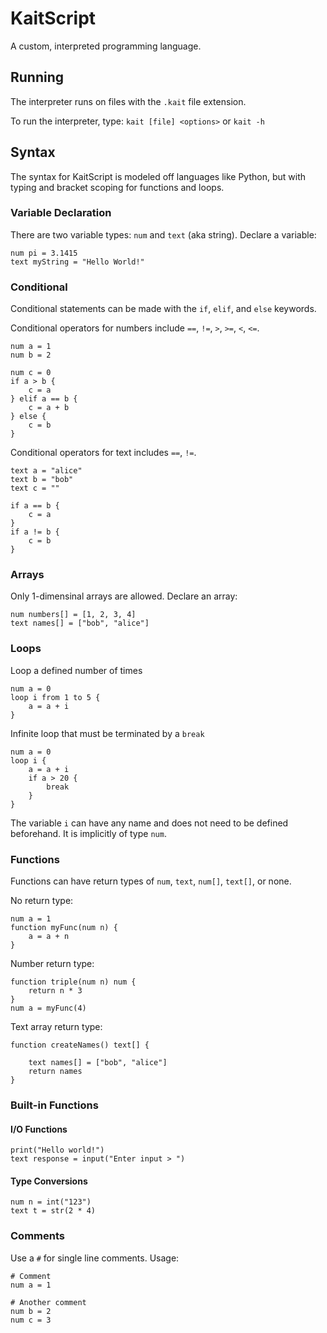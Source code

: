 # KaitScript

A custom, interpreted programming language.

## Running

The interpreter runs on files with the `.kait` file extension.

To run the interpreter, type:
`kait [file] <options>`
or
`kait -h`

## Syntax

The syntax for KaitScript is modeled off languages like Python, but with typing and bracket scoping for functions and loops.

### Variable Declaration

There are two variable types: `num` and `text` (aka string).
Declare a variable:
```
num pi = 3.1415
text myString = "Hello World!"
```

### Conditional

Conditional statements can be made with the `if`, `elif`, and `else` keywords.

Conditional operators for numbers include `==`, `!=`, `>`, `>=`, `<`, `<=`.
```
num a = 1
num b = 2

num c = 0
if a > b {
    c = a
} elif a == b {
    c = a + b
} else {
    c = b
}
```

Conditional operators for text includes `==`, `!=`.
```
text a = "alice"
text b = "bob"
text c = ""

if a == b {
    c = a
}
if a != b {
    c = b
}
```

### Arrays

Only 1-dimensinal arrays are allowed.
Declare an array:
```
num numbers[] = [1, 2, 3, 4]
text names[] = ["bob", "alice"]
```

### Loops

Loop a defined number of times
```
num a = 0
loop i from 1 to 5 {
    a = a + i
}
```
Infinite loop that must be terminated by a `break`
```
num a = 0
loop i {
    a = a + i
    if a > 20 {
        break
    }
}
```
The variable `i` can have any name and does not need to be defined beforehand. It is implicitly of type `num`.

### Functions

Functions can have return types of `num`, `text`, `num[]`, `text[]`, or none.

No return type:
```
num a = 1
function myFunc(num n) {
    a = a + n
}
```

Number return type:
```
function triple(num n) num {
    return n * 3
}
num a = myFunc(4)
```

Text array return type:
```
function createNames() text[] {

    text names[] = ["bob", "alice"]
    return names
}
```

### Built-in Functions
#### I/O Functions
```
print("Hello world!")
text response = input("Enter input > ")
```
#### Type Conversions
```
num n = int("123")
text t = str(2 * 4)
```

### Comments

Use a `#` for single line comments.
Usage:
```
# Comment
num a = 1

# Another comment
num b = 2
num c = 3
```